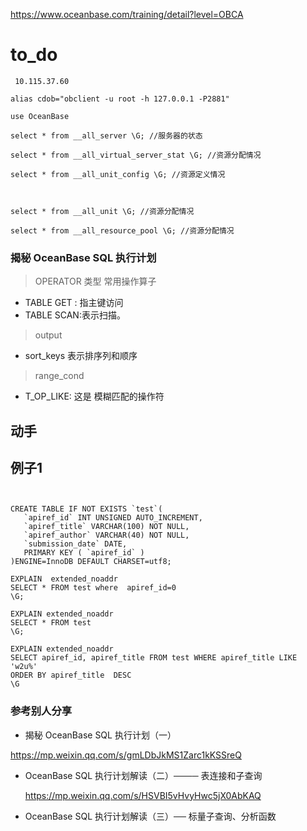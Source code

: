 https://www.oceanbase.com/training/detail?level=OBCA



# to_do

~~~
 10.115.37.60

alias cdob="obclient -u root -h 127.0.0.1 -P2881"

use OceanBase

select * from __all_server \G; //服务器的状态

select * from __all_virtual_server_stat \G; //资源分配情况

select * from __all_unit_config \G; //资源定义情况



select * from __all_unit \G; //资源分配情况

select * from __all_resource_pool \G; //资源分配情况
~~~



### 揭秘 OceanBase SQL 执行计划

> OPERATOR 类型 常用操作算子

- TABLE GET : 指主键访问
- TABLE SCAN:表示扫描。

> output 

- sort_keys 表示排序列和顺序

> range_cond

- T_OP_LIKE: 这是 模糊匹配的操作符





## 动手

## 例子1 

~~~


CREATE TABLE IF NOT EXISTS `test`(
   `apiref_id` INT UNSIGNED AUTO_INCREMENT,
   `apiref_title` VARCHAR(100) NOT NULL,
   `apiref_author` VARCHAR(40) NOT NULL,
   `submission_date` DATE,
   PRIMARY KEY ( `apiref_id` )
)ENGINE=InnoDB DEFAULT CHARSET=utf8;

EXPLAIN  extended_noaddr
SELECT * FROM test where  apiref_id=0
\G;

EXPLAIN extended_noaddr
SELECT * FROM test
\G;

EXPLAIN extended_noaddr
SELECT apiref_id, apiref_title FROM test WHERE apiref_title LIKE  'w2u%'
ORDER BY apiref_title  DESC 
\G
~~~





### 参考别人分享

- 揭秘 OceanBase SQL 执行计划（一）

https://mp.weixin.qq.com/s/gmLDbJkMS1Zarc1kKSSreQ

- OceanBase SQL 执行计划解读（二）──── 表连接和子查询

  https://mp.weixin.qq.com/s/HSVBI5vHvyHwc5jX0AbKAQ

- OceanBase SQL 执行计划解读（三）── 标量子查询、分析函数

  


